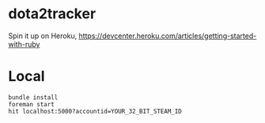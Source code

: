 dota2tracker
============

Spin it up on Heroku, https://devcenter.heroku.com/articles/getting-started-with-ruby

Local
============

    bundle install
    foreman start
    hit localhost:5000?accountid=YOUR_32_BIT_STEAM_ID
